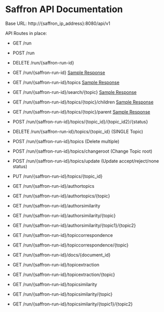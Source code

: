 Saffron API Documentation
=========================


Base URL: http://{saffron_ip_address}:8080/api/v1

API Routes in place:

* GET /run


* POST /run


* DELETE /run/{saffron-run-id}


* GET /run/{saffron-run-id}
    [Sample Response](https://gitlab.insight-centre.org/saffron/saffron/blob/master/examples/api/get_run_response.json)

* GET /run/{saffron-run-id}/topics
    [Sample Response](https://gitlab.insight-centre.org/saffron/saffron/blob/master/examples/api/get_topics_response.json)

* GET /run/{saffron-run-id}/search/{topic}
    [Sample Response](https://gitlab.insight-centre.org/saffron/saffron/blob/master/examples/api/get_search_response.json)

* GET /run/{saffron-run-id}/topics/{topic}/children
    [Sample Response](https://gitlab.insight-centre.org/saffron/saffron/blob/master/examples/api/get_children_response.json)
 
* GET /run/{saffron-run-id}/topics/{topic}/parent
    [Sample Response](https://gitlab.insight-centre.org/saffron/saffron/blob/master/examples/api/get_parent_response.json)


* POST /run/{saffron-run-id}/topics/{topic_id}/{topic_id2}/{status}
    


* DELETE /run/{saffron-run-id}/topics/{topic_id} (SINGLE Topic)



* POST /run/{saffron-run-id}/topics (Delete multiple)


* POST /run/{saffron-run-id}/topics/changeroot (Change Topic root)


* POST /run/{saffron-run-id}/topics/update (Update accept/reject/none status)


* PUT /run/{saffron-run-id}/topics/{topic_id}

 
* GET /run/{saffron-run-id}/authortopics

 
* GET /run/{saffron-run-id}/authortopics/{topic}


* GET /run/{saffron-run-id}/authorsimilarity


* GET /run/{saffron-run-id}/authorsimilarity/{topic}


* GET /run/{saffron-run-id}/authorsimilarity/{topic1}/{topic2} 


* GET /run/{saffron-run-id}/topiccorrespondence


* GET /run/{saffron-run-id}/topiccorrespondence/{topic}


* GET /run/{saffron-run-id}/docs/{document_id}
 

* GET /run/{saffron-run-id}/topicextraction


* GET /run/{saffron-run-id}/topicextraction/{topic}


* GET /run/{saffron-run-id}/topicsimilarity


* GET /run/{saffron-run-id}/topicsimilarity/{topic}


* GET /run/{saffron-run-id}/topicsimilarity/{topic1}/{topic2}




